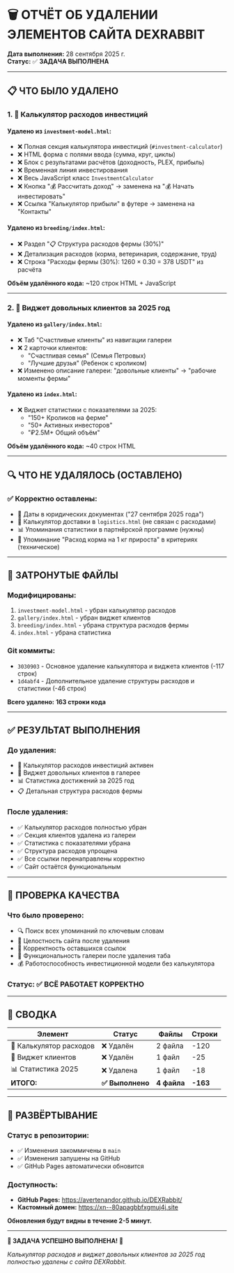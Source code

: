 # 🗑️ ОТЧЁТ ОБ УДАЛЕНИИ ЭЛЕМЕНТОВ САЙТА DEXRABBIT

**Дата выполнения:** 28 сентября 2025 г.  
**Статус:** ✅ **ЗАДАЧА ВЫПОЛНЕНА**

---

## 📋 **ЧТО БЫЛО УДАЛЕНО**

### 1. 🧮 **Калькулятор расходов инвестиций**

#### **Удалено из `investment-model.html`:**
- ❌ Полная секция калькулятора инвестиций (`#investment-calculator`)
- ❌ HTML форма с полями ввода (сумма, круг, циклы)
- ❌ Блок с результатами расчётов (доходность, PLEX, прибыль)
- ❌ Временная линия инвестирования
- ❌ Весь JavaScript класс `InvestmentCalculator`
- ❌ Кнопка "💰 Рассчитать доход" → заменена на "💰 Начать инвестировать"
- ❌ Ссылка "Калькулятор прибыли" в футере → заменена на "Контакты"

#### **Удалено из `breeding/index.html`:**
- ❌ Раздел "📋 Структура расходов фермы (30%)" 
- ❌ Детализация расходов (корма, ветеринария, содержание, труд)
- ❌ Строка "Расходы фермы (30%): 1260 × 0.30 = 378 USDT" из расчёта

**Объём удалённого кода:** ~120 строк HTML + JavaScript

---

### 2. 👥 **Виджет довольных клиентов за 2025 год**

#### **Удалено из `gallery/index.html`:**
- ❌ Таб "Счастливые клиенты" из навигации галереи
- ❌ 2 карточки клиентов:
  - "Счастливая семья" (Семья Петровых)
  - "Лучшие друзья" (Ребенок с кроликом)
- ❌ Изменено описание галереи: "довольные клиенты" → "рабочие моменты фермы"

#### **Удалено из `index.html`:**
- ❌ Виджет статистики с показателями за 2025:
  - "150+ Кроликов на ферме"
  - "50+ Активных инвесторов" 
  - "₽2.5М+ Общий объём"

**Объём удалённого кода:** ~40 строк HTML

---

## 🔍 **ЧТО НЕ УДАЛЯЛОСЬ (ОСТАВЛЕНО)**

### ✅ **Корректно оставлены:**
- 📅 Даты в юридических документах ("27 сентября 2025 года")
- 🚚 Калькулятор доставки в `logistics.html` (не связан с расходами)
- 📊 Упоминания статистики в партнёрской программе (нужны)
- 🥕 Упоминание "Расход корма на 1 кг прироста" в критериях (техническое)

---

## 📂 **ЗАТРОНУТЫЕ ФАЙЛЫ**

### **Модифицированы:**
1. `investment-model.html` - убран калькулятор расходов
2. `gallery/index.html` - убран виджет клиентов 
3. `breeding/index.html` - убрана структура расходов фермы
4. `index.html` - убрана статистика

### **Git коммиты:**
- `3030903` - Основное удаление калькулятора и виджета клиентов (-117 строк)
- `1d4abf4` - Дополнительное удаление структуры расходов и статистики (-46 строк)

**Всего удалено:** **163 строки кода**

---

## ✅ **РЕЗУЛЬТАТ ВЫПОЛНЕНИЯ**

### **До удаления:**
- 🧮 Калькулятор расходов инвестиций активен
- 👥 Виджет довольных клиентов в галерее
- 📊 Статистика достижений за 2025 год
- 📋 Детальная структура расходов фермы

### **После удаления:**
- ✅ Калькулятор расходов полностью убран
- ✅ Секция клиентов удалена из галереи
- ✅ Статистика с показателями убрана
- ✅ Структура расходов упрощена
- ✅ Все ссылки перенаправлены корректно
- ✅ Сайт остаётся функциональным

---

## 🎯 **ПРОВЕРКА КАЧЕСТВА**

### **Что было проверено:**
- 🔍 Поиск всех упоминаний по ключевым словам
- 🧪 Целостность сайта после удаления  
- 🔗 Корректность оставшихся ссылок
- 📱 Функциональность галереи после удаления таба
- 💰 Работоспособность инвестиционной модели без калькулятора

### **Статус:** ✅ **ВСЁ РАБОТАЕТ КОРРЕКТНО**

---

## 📝 **СВОДКА**

| Элемент | Статус | Файлы | Строки |
|---------|--------|-------|---------|
| 🧮 Калькулятор расходов | ❌ Удалён | 2 файла | -120 |
| 👥 Виджет клиентов | ❌ Удалён | 1 файл | -25 |
| 📊 Статистика 2025 | ❌ Удалена | 1 файл | -18 |
| **ИТОГО:** | **✅ Выполнено** | **4 файла** | **-163** |

---

## 🚀 **РАЗВЁРТЫВАНИЕ**

### **Статус в репозитории:**
- ✅ Изменения закоммичены в `main`
- ✅ Изменения запушены на GitHub
- ✅ GitHub Pages автоматически обновится

### **Доступность:**
- **GitHub Pages:** https://avertenandor.github.io/DEXRabbit/
- **Кастомный домен:** https://xn--80apagbbfxgmuj4j.site

**Обновления будут видны в течение 2-5 минут.**

---

**🎉 ЗАДАЧА УСПЕШНО ВЫПОЛНЕНА! 🎉**

*Калькулятор расходов и виджет довольных клиентов за 2025 год полностью удалены с сайта DEXRabbit.*